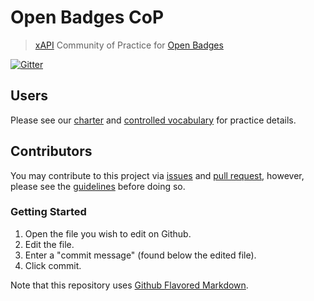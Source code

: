 # Open Badges CoP
> [xAPI](https://github.com/adlnet/xAPI-Spec/blob/master/xAPI.md) Community of Practice for [Open Badges](http://openbadges.org/)

[![Gitter](https://badges.gitter.im/Join%20Chat.svg)](https://gitter.im/ht2/BadgesCoP?utm_source=badge&utm_medium=badge&utm_campaign=pr-badge&utm_content=badge)

## Users
Please see our [charter](/charter.md) and [controlled vocabulary](/vocab.md) for practice details.

## Contributors
You may contribute to this project via [issues](/issues) and [pull request](/pulls), however, please see the [guidelines](/contributing.md) before doing so.

### Getting Started
1. Open the file you wish to edit on Github.
2. Edit the file.
3. Enter a "commit message" (found below the edited file).
4. Click commit.

Note that this repository uses [Github Flavored Markdown](https://help.github.com/articles/github-flavored-markdown/).
